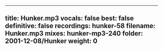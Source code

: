 
---
title: Hunker.mp3
vocals: false
best: false
definitive: false
recordings: hunker-58
filename: Hunker.mp3
mixes: hunker-mp3-240
folder: 2001-12-08/Hunker
weight: 0
---
